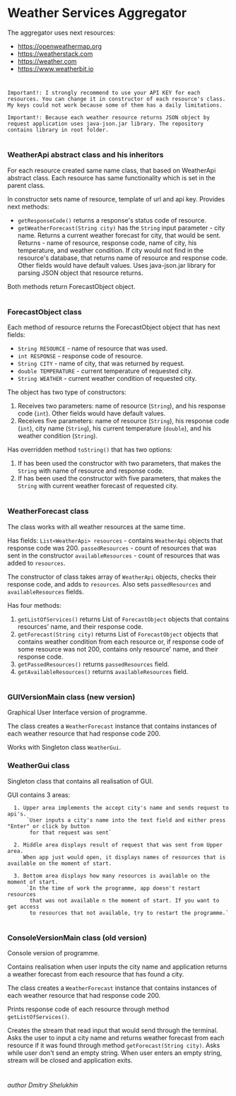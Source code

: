# Weather Services Aggregator

The aggregator uses next resources:
- https://openweathermap.org
- https://weatherstack.com
- https://weather.com
- https://www.weatherbit.io  

#
    
    Important!: I strongly recommend to use your API KEY for each resources. You can change it in constructor of each resource's class.
    My keys could not work because some of them has a daily limitations.
    
    Important!: Because each weather resource returns JSON object by request application uses java-json.jar library. The repository contains library in root folder.

#

### WeatherApi abstract class and his inheritors
    
For each resource created same name class, that based on WeatherApi abstract class. Each resource has same functionality which is set in the parent class.

In constructor sets name of resource, template of url and api key.
Provides next methods:
- `getResponseCode()` returns a response's status code of resource.
- `getWeatherForecast(String city)` has the `String` input parameter - city name. Returns a current weather forecast for city, that would be sent. Returns - name of resource, response code, name of city, his temperature, and weather condition. If city would not find in the resource's database, that returns name of resource and response code. Other fields would have default values. Uses java-json.jar library for parsing JSON object that resource returns.

Both methods return ForecastObject object.
#

### ForecastObject class

Each method of resource returns the ForecastObject object that has next fields:
- `String RESOURCE` - name of resource that was used.
- `int RESPONSE` - response code of resource.
- `String CITY` - name of city, that was returned by request.
- `double TEMPERATURE` - current temperature of requested city.
- `String WEATHER` - current weather condition of requested city.

The object has two type of constructors:
1. Receives two parameters: name of resource (`String`), and his response code (`int`). Other fields would have default values.
2. Receives five parameters: name of resource (`String`), his response code (`int`), city name (`String`), his current temperature (`double`), and his weather condition (`String`).

Has overridden method `toString()` that has two options:
1. If has been used the constructor with two parameters, that makes the `String` with name of resource and response code.
2. If has been used the constructor with five parameters, that makes the `String` with current weather forecast of requested city.
#

### WeatherForecast class

The class works with all weather resources at the same time.

Has fields:
    `List<WeatherApi> resources` - contains `WeatherApi` objects that response code was 200.
    `passedResources` - count of resources that was sent in the constructor
    `availableResources` - count of resources that was added to `resources`.

The constructor of class takes array of `WeatherApi` objects, checks their response code, and adds to `resources`. Also sets `passedResources` and `availableResources` fields.

Has four methods:
1. `getListOfServices()` returns List of `ForecastObject` objects that contains resources' name, and their response code.
2. `getForecast(String city)` returns List of `ForecastObject` objects that contains weather condition from each resource or, if response code of some resource was not 200, contains only resource' name, and their response code.
3. `getPassedResources()` returns `passedResources` field.
4. `getAvailableResources()` returns `availableResources` field.
#

### GUIVersionMain class (new version)

Graphical User Interface version of programme.

The class creates a `WeatherForecast` instance that contains instances of each weather resource that had response code 200.

Works with Singleton class `WeatherGui`.

### WeatherGui class

Singleton class that contains all realisation of GUI.

GUI contains 3 areas:
 
      1. Upper area implements the accept city's name and sends request to api's.
          `User inputs a city's name into the text field and either press "Enter" or click by button
           for that request was sent`
 
      2. Middle area displays result of request that was sent from Upper area.
         When app just would open, it displays names of resources that is available on the moment of start.

      3. Bottom area displays how many resources is available on the moment of start.
          `In the time of work the programme, app doesn't restart resources
           that was not available n the moment of start. If you want to get access
           to resources that not available, try to restart the programme.`

#

### ConsoleVersionMain class (old version)

Console version of programme.

Contains realisation when user inputs the city name and application returns a weather forecast from each resource that has found a city.

The class creates a `WeatherForecast` instance that contains instances of each weather resource that had response code 200.

Prints response code of each resource through method `getListOfServices()`.

Creates the stream that read input that would send through the terminal. Asks the user to input a city name and returns weather forecast from each resource if it was found through method `getForecast(String city)`. Asks while user don't send an empty string. When user enters an empty string, stream will be closed and application exits.

#
#
###### author Dmitry Shelukhin